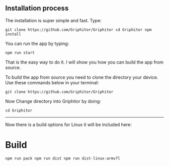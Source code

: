 ## Installation process 

The installation is super simple and fast. Type:

`git clone https://github.com/Griphitor/Griphitor
cd Griphitor
npm install`

You can run the app by typing: 

`npm run start`

That is the easy way to do it. I will show you how you can build the app from source. 
 
To build the app from source you need to clone the directory your device. Use these commands below in your terminal:

`git clone https://github.com/Griphitor/Griphitor`

Now Change directory into Griphitor by doing:

`cd Griphitor`

-----
Now there is a build options for Linux it will be included here:

# Build
`npm run pack
npm run dist
npm run dist-linux-armv7l`
